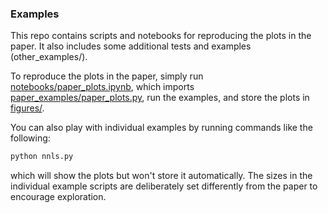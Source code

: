 ### Examples

This repo contains scripts and notebooks for reproducing the plots in the paper. It also includes some additional tests and examples (other_examples/).

To reproduce the plots in the paper, simply run [notebooks/paper_plots.ipynb](https://github.com/cvxgrp/a2dr/edit/master/examples/notebooks/), which imports [paper_examples/paper_plots.py](https://github.com/cvxgrp/a2dr/edit/master/examples/paper_examples/), run the examples, and store the plots in [figures/](https://github.com/cvxgrp/a2dr/edit/master/examples/figures).

You can also play with individual examples by running commands like the following:
```python
python nnls.py
```
which will show the plots but won't store it automatically. The sizes in the individual example scripts are deliberately set differently from the paper to encourage exploration.
